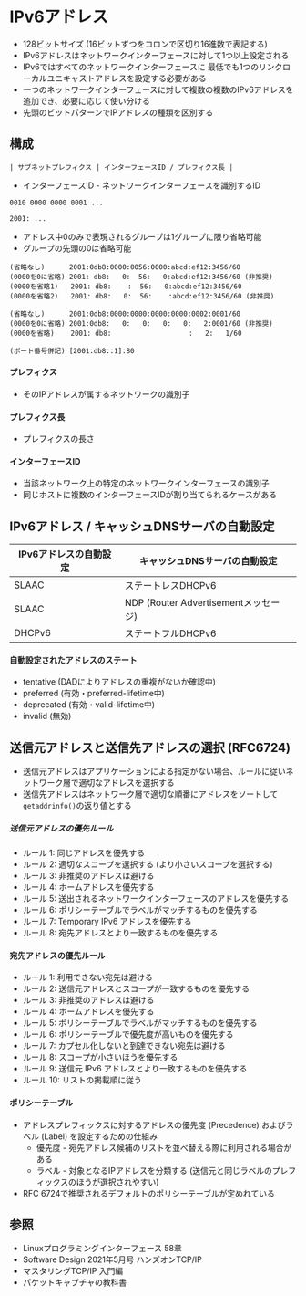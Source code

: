 # IPv6アドレス
- 128ビットサイズ (16ビットずつをコロンで区切り16進数で表記する)
- IPv6アドレスはネットワークインターフェースに対して1つ以上設定される
- IPv6ではすべてのネットワークインターフェースに
  最低でも1つのリンクローカルユニキャストアドレスを設定する必要がある
- 一つのネットワークインターフェースに対して複数の複数のIPv6アドレスを追加でき、必要に応じて使い分ける
- 先頭のビットパターンでIPアドレスの種類を区別する

## 構成

```
| サブネットプレフィクス | インターフェースID / プレフィクス長 |
```
- インターフェースID - ネットワークインターフェースを識別するID

```
0010 0000 0000 0001 ...

2001: ...
```

- アドレス中0のみで表現されるグループは1グループに限り省略可能
- グループの先頭の0は省略可能

```
(省略なし)      2001:0db8:0000:0056:0000:abcd:ef12:3456/60
(0000を0に省略) 2001: db8:   0:  56:   0:abcd:ef12:3456/60 (非推奨)
(0000を省略1)   2001: db8:    :  56:   0:abcd:ef12:3456/60
(0000を省略2)   2001: db8:   0:  56:    :abcd:ef12:3456/60 (非推奨)

(省略なし)      2001:0db8:0000:0000:0000:0000:0002:0001/60
(0000を0に省略) 2001:0db8:   0:   0:   0:   0:   2:0001/60 (非推奨)
(0000を省略)    2001: db8:                   :   2:   1/60

(ポート番号併記) [2001:db8::1]:80
```

#### プレフィクス
- そのIPアドレスが属するネットワークの識別子

#### プレフィクス長
- プレフィクスの長さ

#### インターフェースID
- 当該ネットワーク上の特定のネットワークインターフェースの識別子
- 同じホストに複数のインターフェースIDが割り当てられるケースがある

## IPv6アドレス / キャッシュDNSサーバの自動設定

| IPv6アドレスの自動設定 | キャッシュDNSサーバの自動設定        |
| -                      | -                                    |
| SLAAC                  | ステートレスDHCPv6                   |
| SLAAC                  | NDP (Router Advertisementメッセージ) |
| DHCPv6                 | ステートフルDHCPv6                   |

#### 自動設定されたアドレスのステート
- tentative (DADによりアドレスの重複がないか確認中)
- preferred (有効・preferred-lifetime中)
- deprecated (有効・valid-lifetime中)
- invalid (無効)

## 送信元アドレスと送信先アドレスの選択 (RFC6724)
- 送信元アドレスはアプリケーションによる指定がない場合、ルールに従いネットワーク層で適切なアドレスを選択する
- 送信先アドレスはネットワーク層で適切な順番にアドレスをソートして`getaddrinfo()`の返り値とする

##### 送信元アドレスの優先ルール
- ルール 1: 同じアドレスを優先する
- ルール 2: 適切なスコープを選択する (より小さいスコープを選択する)
- ルール 3: 非推奨のアドレスは避ける
- ルール 4: ホームアドレスを優先する
- ルール 5: 送出されるネットワークインターフェースのアドレスを優先する
- ルール 6: ポリシーテーブルでラベルがマッチするものを優先する
- ルール 7: Temporary IPv6 アドレスを優先する
- ルール 8: 宛先アドレスとより一致するものを優先する

#### 宛先アドレスの優先ルール
- ルール 1: 利用できない宛先は避ける
- ルール 2: 送信元アドレスとスコープが一致するものを優先する
- ルール 3: 非推奨のアドレスは避ける
- ルール 4: ホームアドレスを優先する
- ルール 5: ポリシーテーブルでラベルがマッチするものを優先する
- ルール 6: ポリシーテーブルで優先度が高いものを優先する
- ルール 7: カプセル化しないと到達できない宛先は避ける
- ルール 8: スコープが小さいほうを優先する
- ルール 9: 送信元 IPv6 アドレスとより一致するものを優先する
- ルール 10: リストの掲載順に従う

#### ポリシーテーブル
- アドレスプレフィックスに対するアドレスの優先度 (Precedence) およびラベル (Label) を設定するための仕組み
  - 優先度 - 宛先アドレス候補のリストを並べ替える際に利用される場合がある
  - ラベル - 対象となるIPアドレスを分類する (送信元と同じラベルのプレフィックスのほうが選択されやすい)
- RFC 6724で推奨されるデフォルトのポリシーテーブルが定めれている

## 参照
- Linuxプログラミングインターフェース 58章
- Software Design 2021年5月号 ハンズオンTCP/IP
- マスタリングTCP/IP 入門編
- パケットキャプチャの教科書
